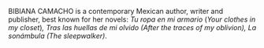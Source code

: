 BIBIANA CAMACHO is a contemporary Mexican author, writer and publisher, best known for her novels: _Tu ropa en mi armario_ (_Your clothes in my closet_)_, Tras las huellas de mi olvido (After the traces of my oblivion), La sonámbula (The sleepwalker)_.
